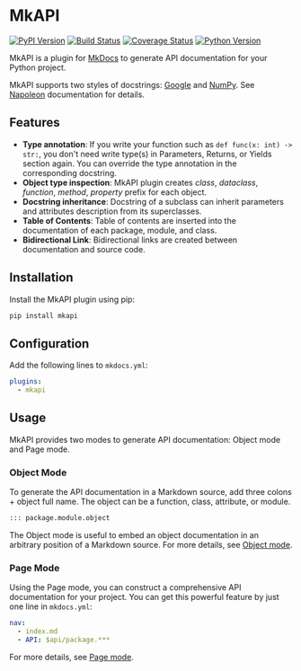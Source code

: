 # MkAPI

[![PyPI Version][pypi-v-image]][pypi-v-link]
[![Build Status][GHAction-image]][GHAction-link]
[![Coverage Status][codecov-image]][codecov-link]
[![Python Version][python-v-image]][python-v-link]

MkAPI is a plugin for [MkDocs](https://www.mkdocs.org/) to generate
API documentation for your Python project.

MkAPI supports two styles of docstrings:
[Google](http://google.github.io/styleguide/pyguide.html#38-comments-and-docstrings)
and
[NumPy](https://numpydoc.readthedocs.io/en/latest/format.html#docstring-standard).
See [Napoleon](https://sphinxcontrib-napoleon.readthedocs.io/en/latest/)
documentation for details.

## Features

* **Type annotation**: If you write your function such as
  `def func(x: int) -> str:`, you don't need write type(s)
  in Parameters, Returns, or Yields section again.
  You can override the type annotation in the corresponding docstring.
* **Object type inspection**: MkAPI plugin creates *class*,
  *dataclass*, *function*, *method*, *property* prefix for each object.
* **Docstring inheritance**: Docstring of a subclass can inherit parameters
  and attributes description from its superclasses.
* **Table of Contents**: Table of contents are inserted into the documentation
  of each package, module, and class.
* **Bidirectional Link**: Bidirectional links are created between
  documentation and source code.

## Installation

Install the MkAPI plugin using pip:

```bash
pip install mkapi
```

## Configuration

Add the following lines to `mkdocs.yml`:

```yaml
plugins:
  - mkapi
```

## Usage

MkAPI provides two modes to generate API documentation:
Object mode and Page mode.

### Object Mode

To generate the API documentation in a Markdown source,
add three colons + object full name.
The object can be a function, class, attribute, or module.

```markdown
::: package.module.object
```

The Object mode is useful to embed an object documentation
in an arbitrary position of a Markdown source.
For more details, see [Object mode](https://daizutabi.github.io/mkapi/usage/object).

### Page Mode

Using the Page mode, you can construct a comprehensive API documentation
for your project.
You can get this powerful feature by just one line in `mkdocs.yml`:

```yaml
nav:
  - index.md
  - API: $api/package.***
```

For more details, see [Page mode](https://daizutabi.github.io/mkapi/usage/page/).

<!-- Badges -->
[pypi-v-image]: https://img.shields.io/pypi/v/mkapi.svg
[pypi-v-link]: https://pypi.org/project/mkapi/
[GHAction-image]: https://github.com/daizutabi/mkapi/actions/workflows/ci.yml/badge.svg?branch=main&event=push
[GHAction-link]: https://github.com/daizutabi/mkapi/actions?query=event%3Apush+branch%3Amain
[codecov-image]: https://codecov.io/github/daizutabi/mkapi/coverage.svg?branch=main
[codecov-link]: https://codecov.io/github/daizutabi/mkapi?branch=main
[python-v-image]: https://img.shields.io/pypi/pyversions/mkapi.svg
[python-v-link]: https://pypi.org/project/mkapi
